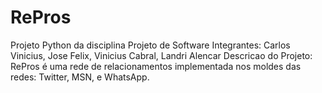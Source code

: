 # RePros
Projeto Python da disciplina Projeto de Software
Integrantes: Carlos Vinicius, Jose Felix, Vinicius Cabral, Landri Alencar
Descricao do Projeto: RePros é uma rede de relacionamentos implementada nos moldes das redes: Twitter, MSN, e WhatsApp.
